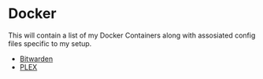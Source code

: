 # Docker

This will contain a list of my Docker Containers along with assosiated config files specific to my setup. 

- [Bitwarden](Configs/Docker/Bitwarden)
- [PLEX](Configs/Docker/Plex)

